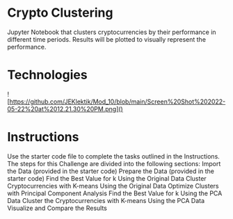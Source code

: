 # Crypto Clustering
Jupyter Notebook that clusters cryptocurrencies by their performance in different time periods.  Results will be plotted to visually represent the performance.

# Technologies
![https://github.com/JEKlektik/Mod_10/blob/main/Screen%20Shot%202022-05-22%20at%2012.21.30%20PM.png]()

# Instructions
Use the starter code file to complete the tasks outlined in the Instructions. The steps for this Challenge are divided into the following sections:
Import the Data (provided in the starter code)
Prepare the Data (provided in the starter code)
Find the Best Value for k Using the Original Data
Cluster Cryptocurrencies with K-means Using the Original Data
Optimize Clusters with Principal Component Analysis
Find the Best Value for k Using the PCA Data
Cluster the Cryptocurrencies with K-means Using the PCA Data
Visualize and Compare the Results


